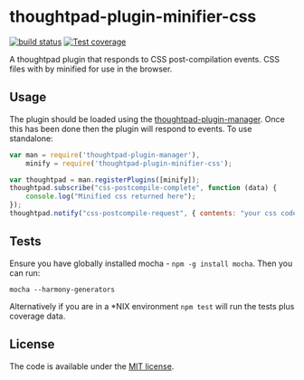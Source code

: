 thoughtpad-plugin-minifier-css
=================================

[![build status][travis-image]][travis-url]
[![Test coverage][coveralls-image]][coveralls-url]

A thoughtpad plugin that responds to CSS post-compilation events. CSS files with by minified for use in the browser.

## Usage

The plugin should be loaded using the [thoughtpad-plugin-manager](https://github.com/hmmdeif/thoughtpad-plugin-manager). Once this has been done then the plugin will respond to events. To use standalone:

```JavaScript
var man = require('thoughtpad-plugin-manager'),
    minify = require('thoughtpad-plugin-minifier-css');

var thoughtpad = man.registerPlugins([minify]);
thoughtpad.subscribe("css-postcompile-complete", function (data) {
    console.log("Minified css returned here"); 
});
thoughtpad.notify("css-postcompile-request", { contents: "your css code here" });
```

## Tests

Ensure you have globally installed mocha - `npm -g install mocha`. Then you can run:

`mocha --harmony-generators`

Alternatively if you are in a *NIX environment `npm test` will run the tests plus coverage data.

## License

The code is available under the [MIT license](http://deif.mit-license.org/).

[travis-image]: https://img.shields.io/travis/hmmdeif/thoughtpad-plugin-minifier-css/master.svg?style=flat-square
[travis-url]: https://travis-ci.org/hmmdeif/thoughtpad-plugin-minifier-css
[coveralls-image]: https://img.shields.io/coveralls/hmmdeif/thoughtpad-plugin-minifier-css/master.svg?style=flat-square
[coveralls-url]: https://coveralls.io/r/hmmdeif/thoughtpad-plugin-minifier-css?branch=master
